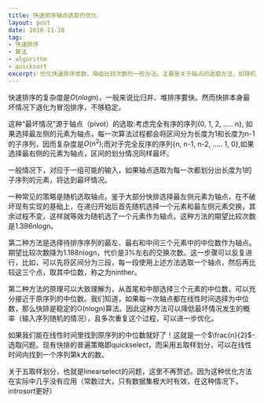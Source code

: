 ```yaml
---
title: 快速排序轴点选取的优化
layout: post
date: 2018-11-28
tag:
- 快速排序
- 算法
- algorithm
- quicksort
excerpt: 优化快速排序常数，降低比较次数的一些办法。主要是关于轴点的选取方法，如随机选取，三取样取中值，五取样划分
---
```


快速排序的复杂度是$O(nlogn)$，一般来说比归并、堆排序要快。然而快排本身最坏情况下退化为冒泡排序，不够稳定。

这种“最坏情况”源于轴点（pivot）的选取:考虑完全有序的序列{0, 1, 2, ..... n}, 如果选择最左侧的元素为轴点，每一次算法过程都会将区间分为长度为1和长度为n-1的子序列，因而复杂度是$O(n^2)$;而对于完全反序的序列{n, n-1, n-2, ..... 1, 0},如果选择最右侧的元素为轴点，区间的划分情况同样最坏。

一般情况下，对应于一组可能的输入，如果轴点选取为每一次都划分出长度为1的子序列的元素，将达到最坏情况。

一种常见的策略是随机选取轴点。鉴于大部分快排选择最左侧元素为轴点，在不破坏现有实现的基础上，在递归开始后首先随机选择一个元素和最左侧元素交换，其余过程不变，这样就等效为随机选了一个元素作为轴点。这种方法的期望比较次数是1.386nlogn。

第二种方法是选择待排序序列的最左、最右和中间三个元素中的中位数作为轴点。期望比较次数降为1.188nlogn，代价是3%左右的交换次数。这一步骤可以反复进行，比如，可以先将区间分为三段，每一段使用上述方法选取一个轴点，然后再比较这三个点，取其中位数，称之为ninther。

第二种方法的原理可以大致理解为，从首尾和中部选择三个元素的中位数，可以充分接近于原序列的中位数。我们知道，如果每一次轴点都在线性时间选择为中位数，那么快排是稳定的O(nlogn)算法。因此这种方法可以降低最坏情况发生的概率（输入序列随机的情况），且多次重复这个过程，可以进一步优化。

如果我们能在线性时间里找到原序列的中位数就好了！这就是一个$\frac{n}{2}$-选取问题。现有快排的普遍策略即quickselect，而采用五取样划分，可以在线性时间内找到一个序列第k大的数。

关于五取样划分，也就是linearselect的问题，这里不再赘述。因为这种优化方法在实际中几乎没有应用（常数过大，只有数据集极大时有效，在这种情况下，introsort更好）
